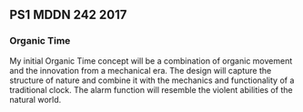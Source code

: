 ## PS1 MDDN 242 2017

### Organic Time

My initial Organic Time concept will be a combination of organic movement and the innovation from a mechanical era. The design will capture the structure of nature and combine it with the mechanics and functionality of a traditional clock. The alarm function will resemble the violent abilities of the natural world.